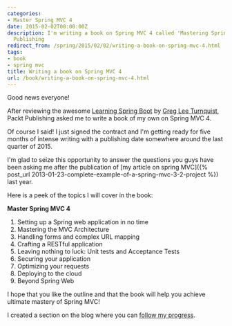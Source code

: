 ```yaml
---
categories:
- Master Spring MVC 4
date: 2015-02-02T00:00:00Z
description: I'm writing a book on Spring MVC 4 called 'Mastering Spring MVC 4' for Packt
  Publishing
redirect_from: /spring/2015/02/02/writing-a-book-on-spring-mvc-4.html
tags:
- book
- spring mvc
title: Writing a book on Spring MVC 4
url: /book/writing-a-book-on-spring-mvc-4.html
---
```


Good news everyone!

After reviewing the awesome [Learning Spring Boot](https://www.packtpub.com/application-development/learning-spring-boot) by [Greg Lee Turnquist](https://twitter.com/gregturn),
Packt Publishing asked me to write a book of my own on Spring MVC 4.

Of course I said! I just signed the contract and I'm getting ready for five months of intense writing with a publishing date somewhere around
the last quarter of 2015.

I'm glad to seize this opportunity to answer the questions you guys have been asking me after the publication of
[my article on spring MVC]({% post_url 2013-01-23-complete-example-of-a-spring-mvc-3-2-project %}) last year.

Here is a peek of the topics I will cover in the book:

**Master Spring MVC 4**

1. Setting up a Spring web application in no time
2. Mastering the MVC Architecture
3. Handling forms and complex URL mapping
4. Crafting a RESTful application
5. Leaving nothing to luck: Unit tests and Acceptance Tests
6. Securing your application
7. Optimizing your requests
8. Deploying to the cloud
9. Beyond Spring Web

I hope that you like the outline and that the book will help you achieve ultimate mastery of Spring MVC!

I created a section on the blog where you can [follow my progress](/mastering-spring-mvc4.html).
